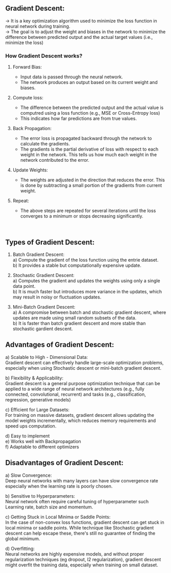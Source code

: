 ## Gradient Descent:<br>

-> It is a key optimization algorithm used to minimize the loss function in neural network during training.<br>
-> The goal is to adjust the weight and biases in the network to minimize the difference between predicted output and the actual target values (i.e., minimize the loss)<br>

### How Gradient Descent works?
1) Forward Bias:<br>
    - Input data is passed through the neural network.
    - The network produces an output based on its current weight and biases.

2) Compute loss:<br>
    - The difference between the predicted output and the actual value is computred using a loss function (e.g., MSE or Cross-Entropy loss)
    - This indicates how far predictions are from true values.

3) Back Propagation:<br>
    - The error loss is propagated backward through the network to calculate the gradients.
    - The gradients is the partial derivative of loss with respect to each weight in the network. This tells us how much each weight in the network contributed to the error.
  
4) Update Weights:<br>
    - The weights are adjusted in the direction that reduces the error. This is done by subtracting a small portion of the gradients from current weight.

5) Repeat:<br>
    - The above steps are repeated for several iterations until the loss converges to a minimum or stops decreasing significantly.
  
<br>

## Types of Gradient Descent:
1) Batch Gradient Descent:<br>
    a) Compute the gradient of the loss function using the entrie dataset.<br>
    b) It provides a stable but computationally expensive update.<br>

2) Stochastic Gradient Descent:<br>
    a) Computes the gradient and updates the weights using only a single data point.<br>
    b) It is much faster but introduces more variance in the updates, which may result in noisy or fluctuation updates.<br>

3) Mini-Batch Gradient Descent:<br>
    a) A compromise between batch and stochastic gradient descent, where updates are made using small random subsets of the data.<br>
    b) It is faster than batch gradient descent and more stable than stochastic gardient descent.<br>
   
## Advantages of Gradient Descent:
a) Scalable to High - Dimensional Data:<br>
Gradient descent can effectively handle large-scale optimization problems, especially when using Stochastic descent or mini-batch gradient descent.<br>

b) Flexibility & Applicability:<br>
Gradient descent is a general purpose optimization technique that can be applied to a wide range of neural network architectures (e.g., fully connected, convolutional, recurrent) and tasks (e.g., classification, regression, generative models)<br>

c) Efficient for Large Datasets:<br>
For training on massive datasets, gradient descent allows updating the model weights incrementally, which reduces memory requirements and speed ups computation.<br>

d) Easy to implement<br>
e) Works well with Backpropagation<br>
f) Adaptable to different optimizers<br>

## Disadvantages of Gradient Descent:
a) Slow Convergence:<br>
Deep neural networks with many layers can have slow convergence rate especially when the learning rate is poorly chosen.<br>

b) Sensitive to Hyperparameters:<br>
Neural network often require careful tuning of hyperparameter such Learning rate, batch size and momentum.<br>

c) Getting Stuck in Local Minima or Saddle Points:<br>
In the case of non-convex loss functions, gradient descent can get stuck in local minima or saddle points. While technique like Stochastic gradient descent can help escape these, there's still no guarantee of finding the global minimum.<br>

d) Overfitting:<br>
Neural networks are highly expensive models, and without proper regularization techniques (eg dropout, l2 regularization), gradient descent might overfit the training data, especially when training on small dataset.




